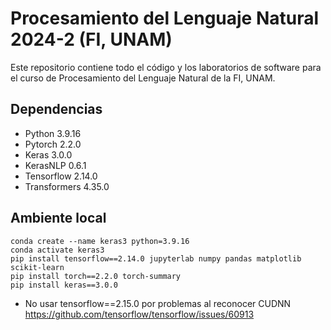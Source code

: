 # Procesamiento del Lenguaje Natural 2024-2 (FI, UNAM)

Este repositorio contiene todo el código y los laboratorios de software para el curso de Procesamiento del Lenguaje Natural de la FI, UNAM.

## Dependencias
- Python 3.9.16
- Pytorch 2.2.0
- Keras 3.0.0
- KerasNLP 0.6.1
- Tensorflow 2.14.0
- Transformers 4.35.0

## Ambiente local
```
conda create --name keras3 python=3.9.16
conda activate keras3
pip install tensorflow==2.14.0 jupyterlab numpy pandas matplotlib scikit-learn 
pip install torch==2.2.0 torch-summary
pip install keras==3.0.0
```
- No usar tensorflow==2.15.0 por problemas al reconocer CUDNN https://github.com/tensorflow/tensorflow/issues/60913